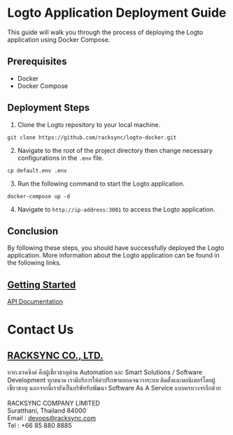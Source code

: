 # Logto Application Deployment Guide
This guide will walk you through the process of deploying the Logto application using Docker Compose.

## Prerequisites
- Docker
- Docker Compose

## Deployment Steps

1. Clone the Logto repository to your local machine.

```
git clone https://github.com/racksync/logto-docker.git
```

2. Navigate to the root of the project directory then change necessary configurations in the `.env` file.

```
cp default.env .env
```

3. Run the following command to start the Logto application.

```
docker-compose up -d
```

4. Navigate to `http://ip-address:3001` to access the Logto application. 

## Conclusion
By following these steps, you should have successfully deployed the Logto application. More information about the Logto application can be found in the following links.

[Getting Started](https://docs.logto.io/docs/tutorials/get-started/)
---
[API Documentation](https://docs.logto.io/docs/recipes/interact-with-management-api/)

# Contact Us
## [RACKSYNC CO., LTD.](https://racksync.com)

บจก.แรคซิงค์ คือผู้เชี่ยวชาญด้าน Automation และ Smart Solutions / Software Development ทุกขนาด เรามีบริการให้คำปรึกษาตลอดจนวางระบบ ติดตั้งและมอนิเตอร์โดยผู้เชี่ยวชาญ นอกจากนี้เรายังเป็นบริษัทรับพัฒนา Software As A Service แบบครบวงจรอีกด้วย
\
\
RACKSYNC COMPANY LIMITED \
Suratthani, Thailand 84000 \
Email : devops@racksync.com \
Tel : +66 85 880 8885 